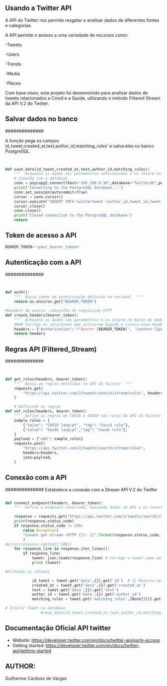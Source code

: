 ## Usando a Twitter API
A API do Twitter nos permite resgatar e analisar dados de diferentes fontes e categorias.

A API permite o acesso a uma variedade de recursos como:

-Tweets

-Users

-Trends

-Media

-Places

Com base nisso, este projeto foi desenvolvido para analisar dados de tweets relacionados a Covid e a Saúde, utilizando o método
Filtered Stream da API V.2 do Twitter.

## Salvar dados no banco
##############

A função pega os campos id_tweet,created_at,text,author_id,matching_rules' e salva eles no banco PostgreSQL

```python

    
def save_data(id_tweet,created_at,text,author_id,matching_rules):
    """  Armazena os dados nos paramentros selecionados e os insere no banco de dados definido """
    # Conexão com a database    
    conn = psycopg2.connect(host="192.168.9.36",database="Twitterdb",port=5432,user='postgres',password='hitest123')
    print('Connecting to the PostgreSQL database...')
    conn.set_session(autocommit=True)
    cursor = conn.cursor()
    cursor.execute("INSERT INTO twittertweet (author_id,tweet_id,tweet,rule,created_at) VALUES (%s,%s,%s,%s,%s)", (author_id,id_tweet,text,matching_rules,created_at))
    cursor.close()
    conn.close()
    print('Closed connection to the PostgreSQL database')
    return

```

## Token de acesso a API

```python
BEARER_TOKEN='<your_bearer_token>'
```

## Autenticação com a API
##############

```python

    
def auth():
    """  Busca token de autenticação definido na variavel  """
    return os.environ.get("BEARER_TOKEN")

#Headers de acesso, cabeçalho de requisição HTTP
def create_headers(bearer_token): 
    """  Armazena os dados nos paramentros e os insere no banco de dados definido  """
    #### Corrige os caracteres que estiverem bugado e coloca esse header:
    headers = {"Authorization": f"Bearer {BEARER_TOKEN}", 'Content-Type': 'application/json',}
    return headers
```

## Regras API (Filtered_Stream)
##############

```python

    
def get_rules(headers, bearer_token):
    """  Busca as regras definidas na API do Twitter  """
    requests.get(
        "https://api.twitter.com/2/tweets/search/stream/rules", headers=headers
    )

    # Definindo as regras
def set_rules(headers, bearer_token):
    """  Define as regras de COVID e SAUDE nas rules da API do Twitter """   
    sample_rules = [
        {"value": "COVID lang:pt", "tag": "Covid rule"},
        {"value": "Saude lang:pt","tag": "Saude rule"},
    ]
    payload = {"add": sample_rules}
    requests.post(
        "https://api.twitter.com/2/tweets/search/stream/rules",
        headers=headers,
        json=payload,
    )
```

## Conexão com a API
##############
Estabelece a conexão com a Stream API V.2 do Twitter

```python

def connect_endpoint(headers, bearer_token):
    """  Define o endpoint conectado, buscando dados da API e os insere no banco de dados. """  

    response = requests.get("https://api.twitter.com/2/tweets/search/stream?tweet.fields=attachments,author_id,created_at", headers=headers, stream=True )
    print(response.status_code)
    if response.status_code != 200:
        raise Exception(
        "Cannot get stream (HTTP {}): {}".format(response.status_code, response.text)
        )
#print(response.content[:100])
    for response_line in response.iter_lines():
        if response_line:        
            tweet= json.loads(response_line) # Carrega o tweet como um Objeto JSON
            print (tweet)

#Filtando as colunas

            id_tweet = tweet.get('data',{}).get('id')  # {} Retorna um objeto vazio caso o campo esteja nulo no JSON
            created_at = tweet.get('data',{}).get('created_at')
            text = tweet.get('data',{}).get('text')
            author_id = tweet.get('data',{}).get('author_id')
            matching_rules = tweet.get('matching_rules',[None])[0].get('tag')

# Inserir Tweet na database
                #save_data(id_tweet,created_at,text,author_id,matching_rules)
```

## Documentação Oficial API twitter

* Website: https://developer.twitter.com/en/docs/twitter-api/early-access
* Getting started: https://developer.twitter.com/en/docs/twitter-api/getting-started


## AUTHOR:

Guilherme Cardoso de Vargas

